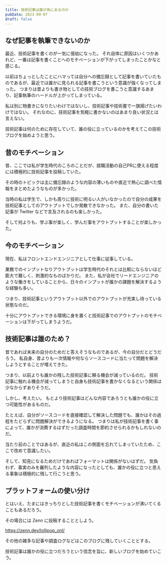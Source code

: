 ```yaml
---
title: 技術記事は誰が為にあるのか
pubData: 2023-09-07
draft: false
---
```


## なぜ記事を執筆できないのか

最近、技術記事を書くのが一気に億劫になった。
それ自体に原因はいくつかあれど、一番は記事を書くことへのモチベーションが下がってしまったことかなと感じる。

以前はちょっとしたことにハマっては自分への備忘録として記事を書いていたものであるが、最近では誰かに見られる記事を書こうという意識が強くなってしまった。
つまりは昔よりも書き物としての技術ブログを書こうと意識するあまり、記事執筆のハードルが上がってしまっている。

私は別に物書きになりたいわけではないし、技術記事や技術書で一旗揚げたいわけではない。
それなのに、技術記事を気軽に書かないのはあまり良い状況とは言えない。

技術記事は何のために存在していて、誰の役に立っているのかを考えてこの技術ブログを始めようと思う。

## 昔のモチベーション

昔、ここでは私が学生時代のころのことだが、就職活動の自己PRに使える程度には積極的に技術記事を投稿していた。

その時のトピックは主に備忘録のような内容の薄いものや直近で熱心に調べた情報をまとめたようなものが多かった。

当時の私は学生で、しかも周りに技術に明るい人がいなかったので自分の成果を技術記事としてのアウトプットでしか発散できなかった。
また、自分の書いた記事が Twitter などで言及されるのも楽しかった。

そして何よりも、学ぶ事が楽しく、学んだ事をアウトプットすることが楽しかった。

## 今のモチベーション

現在、私はフロントエンドエンジニアとして仕事に従事している。

業務でのインプットなりアウトプットは学生時代のそれとは比較にならないほど膨大で難しく、刺激的なものばかりだ。
また、私が会社でリードエンジニアのような働きをしていることから、日々のインプットが誰かの課題を解決するような経験も多い。

つまり、技術記事というアウトプット以外でのアウトプットが充実し待っている状態なのだ。

十分にアウトプットできる環境に身を置くと技術記事でのアウトプットのモチベーションは下がってしまうようだ。

## 技術記事は誰のため？

昔であれば未来の自分のためだと答えそうなものであるが、今の自分だとどうだろう。
私自身、昔よりも一次情報や何ならソースコードに当たって問題を解決しようとすることが増えてきた。

つまり、以前よりも誰かの残した技術記事に頼る機会が減っているのだ。
技術記事に触れる機会が減ってしまうと自身も技術記事を書かなくなるという関係は少なからずありそうだ。

しかし、考えたい。
もとより技術記事はどんな内容であろうとも誰かの役に立つ可能性があるものだ。

たとえば、自分がソースコードを直接確認して解決した問題でも、誰かはその過程をたどらずに問題解決ができるようになる。
つまりは私が技術記事を書く事によって、誰かが消費するはずだった調査時間を節約させられるかもしれないのだ。

当たり前のことではあるが、直近の私はこの側面を忘れてしまっていたため、ここで改めて意識したい。

そして、知見になるためだけであればフォーマットは関係がないはずだ。
気負わず、事実のみを羅列したような内容になったとしても、誰かの役に立つと思える事象は積極的に残して行こうと思う。

## プラットフォームの使い分け

とはいえ、たまにはきっちりとした技術記事を書くモチベーションが沸いてくることもあるだろう。

その場合には Zenn に投稿することとしよう。

https://zenn.dev/lollipop_onl/

その他の雑多な記事や調査ログなどはこのブログに残していくこととする。

技術記事は誰かの役に立つだろうという信念を旨に、新しいブログを始めていこう。